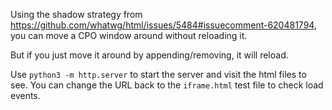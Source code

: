 Using the shadow strategy from https://github.com/whatwg/html/issues/5484#issuecomment-620481794, you can move a CPO window around without reloading it.

But if you just move it around by appending/removing, it will reload.

Use `python3 -m http.server` to start the server and visit the html files to see. You can change the URL back to the `iframe.html` test file to check load events.